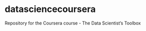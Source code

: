 datasciencecoursera
===================

Repository for the Coursera course - The Data Scientist’s Toolbox 
